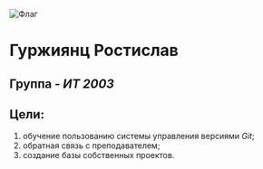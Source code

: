 ![Флаг](https://i.playground.ru/p/kFwRgLldwtjQQAvRPnQ8uw.jpeg)

# Гуржиянц Ростислав
## Группа - *ИТ 2003*

## Цели:  
1. обучение пользованию системы управления версиями *Git*;  
2. обратная связь с преподавателем;  
3. создание базы собственных проектов.
